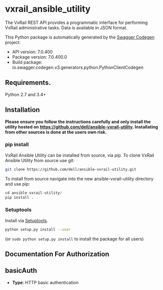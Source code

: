 # vxrail_ansible_utility
The VxRail REST API provides a programmatic interface for performing VxRail administrative tasks. Data is available in JSON format.

This Python package is automatically generated by the [Swagger Codegen](https://github.com/swagger-api/swagger-codegen) project:

- API version: 7.0.400
- Package version: 7.0.400.0
- Build package: io.swagger.codegen.v3.generators.python.PythonClientCodegen

## Requirements.

Python 2.7 and 3.4+

## Installation

**Please ensure you follow the instructions carefully and only install the utility hosted on https://github.com/dell/ansible-vxrail-utility. Installating from other sources is done at the users own risk.**

### pip install

VxRail Ansible Utility can be installed from source, via pip. To clone VxRail Ansible Utility from source use git:

```sh
git clone https://github.com/dell/ansible-vxrail-utility.git
```
To install from source navigate into the new ansible-vxrail-utility directory and use pip:

```python
cd ansible-vxrail-utility/
pip install .
```
### Setuptools

Install via [Setuptools](http://pypi.python.org/pypi/setuptools).

```sh
python setup.py install --user
```
(or `sudo python setup.py install` to install the package for all users)

## Documentation For Authorization


## basicAuth

- **Type**: HTTP basic authentication

